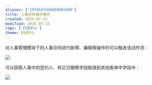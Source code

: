 ```yaml
---
aliases: ["1970547848809001909"]
title: 人事合同操作事件
created: 2025-07-15
modified: 2025-07-15
tags: ['ESB中心']
theme: ESB中心
---
```


对人事管理模块下的人事合同进行新增、编辑等操作时可以触发该动作流：

![](071aea744ed8ac056032ffb88985b859.jpg)

可以获取人事中的签约人、转正日期等字段赋值到其他表单中字段中：

![](aeffa58b5f7b828b07a92b6634f219a2.jpg)